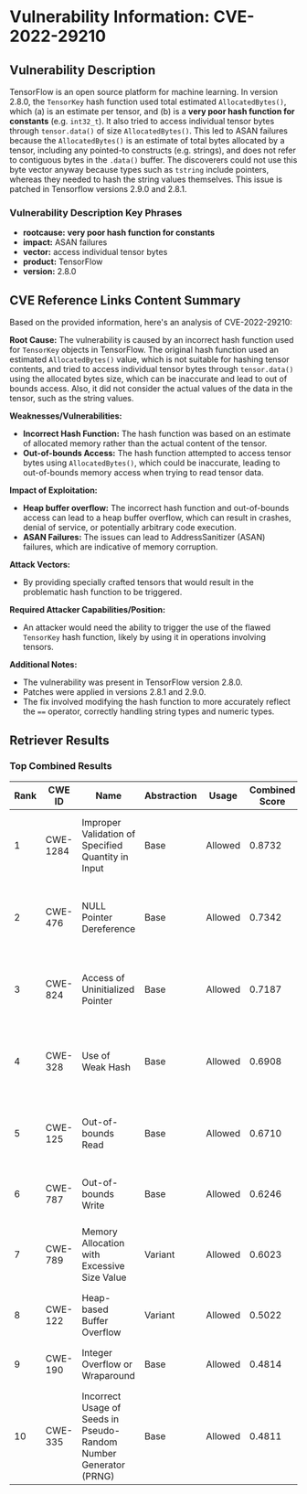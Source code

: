 # Vulnerability Information: CVE-2022-29210

## Vulnerability Description
TensorFlow is an open source platform for machine learning. In version 2.8.0, the `TensorKey` hash function used total estimated `AllocatedBytes()`, which (a) is an estimate per tensor, and (b) is a **very poor hash function for constants** (e.g. `int32_t`). It also tried to access individual tensor bytes through `tensor.data()` of size `AllocatedBytes()`. This led to ASAN failures because the `AllocatedBytes()` is an estimate of total bytes allocated by a tensor, including any pointed-to constructs (e.g. strings), and does not refer to contiguous bytes in the `.data()` buffer. The discoverers could not use this byte vector anyway because types such as `tstring` include pointers, whereas they needed to hash the string values themselves. This issue is patched in Tensorflow versions 2.9.0 and 2.8.1.

### Vulnerability Description Key Phrases
- **rootcause:** **very poor hash function for constants**
- **impact:** ASAN failures
- **vector:** access individual tensor bytes
- **product:** TensorFlow
- **version:** 2.8.0

## CVE Reference Links Content Summary
Based on the provided information, here's an analysis of CVE-2022-29210:

**Root Cause:**
The vulnerability is caused by an incorrect hash function used for `TensorKey` objects in TensorFlow. The original hash function used an estimated `AllocatedBytes()` value, which is not suitable for hashing tensor contents, and tried to access individual tensor bytes through `tensor.data()` using the allocated bytes size, which can be inaccurate and lead to out of bounds access. Also, it did not consider the actual values of the data in the tensor, such as the string values.

**Weaknesses/Vulnerabilities:**
- **Incorrect Hash Function:** The hash function was based on an estimate of allocated memory rather than the actual content of the tensor.
- **Out-of-bounds Access:** The hash function attempted to access tensor bytes using `AllocatedBytes()`, which could be inaccurate, leading to out-of-bounds memory access when trying to read tensor data.

**Impact of Exploitation:**
- **Heap buffer overflow:** The incorrect hash function and out-of-bounds access can lead to a heap buffer overflow, which can result in crashes, denial of service, or potentially arbitrary code execution.
- **ASAN Failures:** The issues can lead to AddressSanitizer (ASAN) failures, which are indicative of memory corruption.

**Attack Vectors:**
- By providing specially crafted tensors that would result in the problematic hash function to be triggered.

**Required Attacker Capabilities/Position:**
- An attacker would need the ability to trigger the use of the flawed `TensorKey` hash function, likely by using it in operations involving tensors.

**Additional Notes:**
- The vulnerability was present in TensorFlow version 2.8.0.
- Patches were applied in versions 2.8.1 and 2.9.0.
- The fix involved modifying the hash function to more accurately reflect the `==` operator, correctly handling string types and numeric types.

## Retriever Results

### Top Combined Results

| Rank | CWE ID | Name | Abstraction | Usage | Combined Score | Retrievers | Individual Scores |
|------|--------|------|-------------|-------|---------------|------------|-------------------|
| 1 | CWE-1284 | Improper Validation of Specified Quantity in Input | Base | Allowed | 0.8732 | dense, sparse, graph | dense: 0.387, sparse: 0.627, graph: 0.897 |
| 2 | CWE-476 | NULL Pointer Dereference | Base | Allowed | 0.7342 | dense, sparse, graph | dense: 0.352, sparse: 0.543, graph: 0.693 |
| 3 | CWE-824 | Access of Uninitialized Pointer | Base | Allowed | 0.7187 | dense, sparse, graph | dense: 0.398, sparse: 0.582, graph: 0.522 |
| 4 | CWE-328 | Use of Weak Hash | Base | Allowed | 0.6908 | dense, sparse, graph | dense: 0.397, sparse: 0.497, graph: 0.580 |
| 5 | CWE-125 | Out-of-bounds Read | Base | Allowed | 0.6710 | dense, sparse, graph | dense: 0.357, sparse: 0.527, graph: 0.535 |
| 6 | CWE-787 | Out-of-bounds Write | Base | Allowed | 0.6246 | sparse, graph | sparse: 0.485, graph: 0.971 |
| 7 | CWE-789 | Memory Allocation with Excessive Size Value | Variant | Allowed | 0.6023 | dense, sparse, graph | dense: 0.369, sparse: 0.505, graph: 0.501 |
| 8 | CWE-122 | Heap-based Buffer Overflow | Variant | Allowed | 0.5022 | sparse, graph | sparse: 0.625, graph: 0.521 |
| 9 | CWE-190 | Integer Overflow or Wraparound | Base | Allowed | 0.4814 | dense, sparse | dense: 0.351, sparse: 0.535 |
| 10 | CWE-335 | Incorrect Usage of Seeds in Pseudo-Random Number Generator (PRNG) | Base | Allowed | 0.4811 | dense, sparse | dense: 0.357, sparse: 0.528 |

